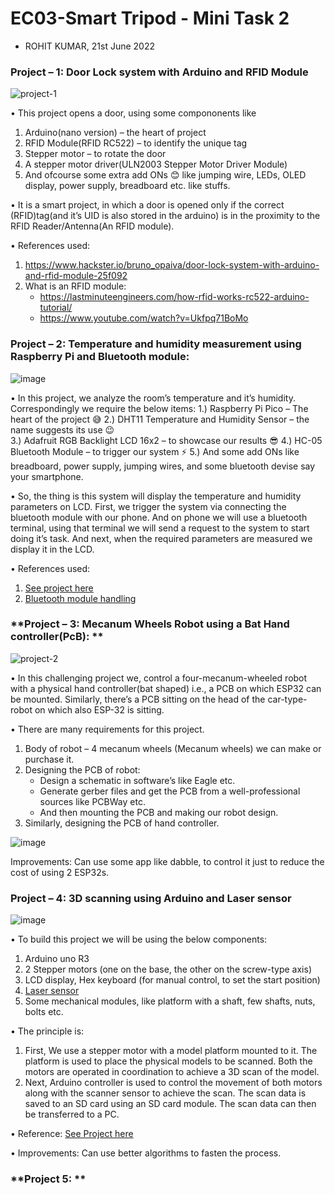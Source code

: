 # EC03-Smart Tripod - Mini Task 2                      
- ROHIT KUMAR, 21st June 2022

### **Project – 1:  Door Lock system with Arduino and RFID Module** 
![project-1](https://user-images.githubusercontent.com/107256063/175406667-39e1ac4f-3bd6-48ac-8c2f-39d248b0ae7a.gif)

• This project opens a door, using some compononents like
1. Arduino(nano version) – the heart of project 
2. RFID Module(RFID RC522) – to identify the unique tag 
3. Stepper motor – to rotate the door 
4. A stepper motor driver(ULN2003 Stepper Motor Driver Module) 
5. And ofcourse some extra add ONs 😊 like jumping wire, LEDs, OLED display, power supply, breadboard etc. like stuffs.

•	It is a smart project, in which a door is opened only if the correct (RFID)tag(and it’s UID is also stored in the arduino) is in the proximity to the RFID Reader/Antenna(An RFID module).


•	References used:
  1. https://www.hackster.io/bruno_opaiva/door-lock-system-with-arduino-and-rfid-module-25f092
  2. What is an RFID module: 
      - https://lastminuteengineers.com/how-rfid-works-rc522-arduino-tutorial/
      - https://www.youtube.com/watch?v=Ukfpq71BoMo

### **Project – 2:  Temperature and humidity measurement using Raspberry Pi and Bluetooth module:** 

![image](https://user-images.githubusercontent.com/107256063/175830496-3f94f82e-1621-4d99-b242-3cf8a1bb816c.png)

•	In this project, we analyze the room’s temperature and it’s humidity. 
Correspondingly we require the below items:
1.)	Raspberry Pi Pico – The heart of the project 😅
2.)	DHT11 Temperature and Humidity Sensor – the name suggests its use 😉  
3.)	Adafruit RGB Backlight LCD 16x2 – to showcase our results 😎
4.)	HC-05 Bluetooth Module – to trigger our system ⚡
5.)	And some add ONs like breadboard, power supply, jumping wires, and some bluetooth devise say your smartphone.

•	So, the thing is this system will display the temperature and humidity parameters on LCD.
First, we trigger the system via connecting the bluetooth module with our phone. And on phone we will use a bluetooth terminal, using that terminal we will send a request to the system to start doing it’s task.
And next, when the required parameters are measured we display it in the LCD. 

•	References used:
  1. [See project here](https://www.hackster.io/stefanalbertalexandru/temperature-and-humidity-measurement-a0e263)
  2. [Bluetooth module handling](https://www.youtube.com/watch?v=otIy2zwmdvw)


### **Project – 3:  Mecanum Wheels Robot using a Bat Hand controller(PcB): **

![project-2](https://user-images.githubusercontent.com/107256063/175830635-87b192ba-159d-4d89-b7f7-25d5521b0435.gif)

•	In this challenging project we, control a four-mecanum-wheeled robot with a physical hand controller(bat shaped) i.e., a PCB on which ESP32 can be mounted. Similarly, there’s a PCB sitting on the head of the car-type-robot on which also ESP-32 is sitting. 

•	There are many requirements for this project.
  1. Body of robot – 4 mecanum wheels (Mecanum wheels) we can make or purchase it.
  2. Designing the PCB of robot: 
     - Design a schematic in software’s like Eagle etc.
     - Generate gerber files and get the PCB from a well-professional sources like PCBWay etc. 
     - And then mounting the PCB and making our robot design. 
  3. Similarly, designing the PCB of hand controller.

![image](https://user-images.githubusercontent.com/107256063/175830915-f0b067ed-b861-4c61-af79-851b09625d63.png)

Improvements: 
Can use some app like dabble, to control it just to reduce the cost of using 2 ESP32s.

### **Project – 4: 3D scanning using Arduino and Laser sensor**

![image](https://user-images.githubusercontent.com/107256063/175830979-2145e860-199e-4194-a647-60fb663bc26d.png)

•	To build this project we will be using the below components:
1.	Arduino uno R3
2.	2 Stepper motors (one on the base, the other on the screw-type axis)
3.	LCD display, Hex keyboard (for manual control, to set the start position) 
4.	[Laser sensor](https://www.smartray.com/glossary/laser-sensor/#:~:text=The%20laser%20sensor%20works%20based,addition%20to%20the%20various%20resolutions.)
5.	Some mechanical modules, like platform with a shaft, few shafts, nuts, bolts etc.

•	The principle is: 
1.	 First, We use a stepper motor with a model platform mounted to it. The platform is used to place the physical models to be scanned. Both the motors are operated in coordination to achieve a 3D scan of the model.
2.	 Next, Arduino controller is used to control the movement of both motors along with the scanner sensor to achieve the scan. The scan data is saved to an SD card using an SD card module. The scan data can then be transferred to a PC. 

•	Reference: [See Project here](https://nevonprojects.com/3d-scanner-machine-using-arduino/)

•	Improvements: Can use better algorithms to fasten the process.

### **Project 5: **



